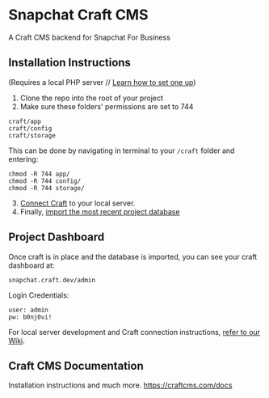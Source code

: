# Snapchat Craft CMS

A Craft CMS backend for Snapchat For Business

## Installation Instructions
(Requires a local PHP server // [Learn how to set one up](https://github.com/Instrument/snapchat-craft/wiki))
1. Clone the repo into the root of your project
2. Make sure these folders' permissions are set to 744
```
craft/app
craft/config
craft/storage
```
This can be done by navigating in terminal to your `/craft` folder and entering:
```
chmod -R 744 app/
chmod -R 744 config/
chmod -R 744 storage/
```
3. [Connect Craft](https://github.com/Instrument/snapchat-craft/wiki/03.-Craft-Connection) to your local server.
4. Finally, [import the most recent project database](https://github.com/Instrument/snapchat-craft/wiki/04.-Import-database)

## Project Dashboard
Once craft is in place and the database is imported, you can see your craft dashboard at:
```
snapchat.craft.dev/admin
```
Login Credentials:
```
user: admin
pw: b0nj0vi!
```
For local server development and Craft connection instructions, [refer to our Wiki](https://github.com/Instrument/snapchat-craft/wiki). 

## Craft CMS Documentation
Installation instructions and much more.
<https://craftcms.com/docs>
